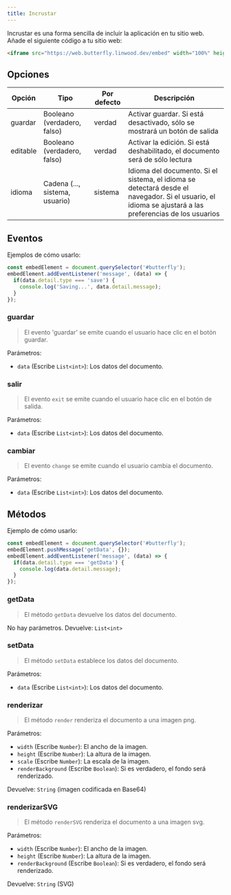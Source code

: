 ```yaml
---
title: Incrustar
---
```


Incrustar es una forma sencilla de incluir la aplicación en tu sitio web.
Añade el siguiente código a tu sitio web:

```html
<iframe src="https://web.butterfly.linwood.dev/embed" width="100%" height="500px" allowtransparency="true"></iframe>
```

## Opciones

| Opción   | Tipo                                                                                              | Por defecto | Descripción                                                                                                                                                                             |
| -------- | ------------------------------------------------------------------------------------------------- | ----------- | --------------------------------------------------------------------------------------------------------------------------------------------------------------------------------------- |
| guardar  | Booleano (verdadero, falso)                                                    | verdad      | Activar guardar. Si está desactivado, sólo se mostrará un botón de salida                                                                                               |
| editable | Booleano (verdadero, falso)                                                    | verdad      | Activar la edición. Si está deshabilitado, el documento será de sólo lectura                                                                                            |
| idioma   | Cadena (..., sistema, usuario) | sistema     | Idioma del documento. Si el sistema, el idioma se detectará desde el navegador. Si el usuario, el idioma se ajustará a las preferencias de los usuarios |

## Eventos

Ejemplos de cómo usarlo:

```javascript
const embedElement = document.querySelector('#butterfly');
embedElement.addEventListener('message', (data) => {
  if(data.detail.type === 'save') {
    console.log('Saving...', data.detail.message);
  }
});
```

### guardar

> El evento 'guardar' se emite cuando el usuario hace clic en el botón guardar.

Parámetros:

- `data` (Escribe `List<int>`): Los datos del documento.

### salir

> El evento `exit` se emite cuando el usuario hace clic en el botón de salida.

Parámetros:

- `data` (Escribe `List<int>`): Los datos del documento.

### cambiar

> El evento `change` se emite cuando el usuario cambia el documento.

Parámetros:

- `data` (Escribe `List<int>`): Los datos del documento.

## Métodos

Ejemplo de cómo usarlo:

```javascript
const embedElement = document.querySelector('#butterfly');
embedElement.pushMessage('getData', {});
embedElement.addEventListener('message', (data) => {
  if(data.detail.type === 'getData') {
    console.log(data.detail.message);
  }
});
```

### getData

> El método `getData` devuelve los datos del documento.

No hay parámetros.
Devuelve: `List<int>`

### setData

> El método `setData` establece los datos del documento.

Parámetros:

- `data` (Escribe `List<int>`): Los datos del documento.

### renderizar

> El método `render` renderiza el documento a una imagen png.

Parámetros:

- `width` (Escribe `Number`): El ancho de la imagen.
- `height` (Escribe `Number`): La altura de la imagen.
- `scale` (Escribe `Number`): La escala de la imagen.
- `renderBackground` (Escribe `Boolean`): Si es verdadero, el fondo será renderizado.

Devuelve: `String` (imagen codificada en Base64)

### renderizarSVG

> El método `renderSVG` renderiza el documento a una imagen svg.

Parámetros:

- `width` (Escribe `Number`): El ancho de la imagen.
- `height` (Escribe `Number`): La altura de la imagen.
- `renderBackground` (Escribe `Boolean`): Si es verdadero, el fondo será renderizado.

Devuelve: `String` (SVG)
